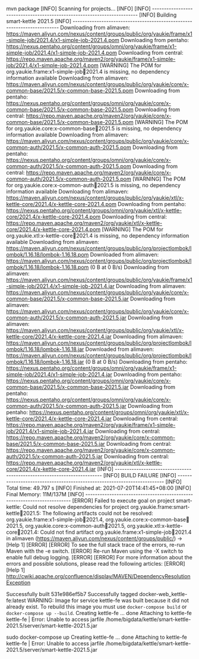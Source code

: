 mvn package
[INFO] Scanning for projects...
[INFO]
[INFO] ------------------------------------------------------------------------
[INFO] Building smart-kettle 2021.5
[INFO] ------------------------------------------------------------------------
Downloading from alimaven: https://maven.aliyun.com/nexus/content/groups/public/org/yaukie/frame/x1-simple-job/2021.4/x1-simple-job-2021.4.pom
Downloading from pentaho: https://nexus.pentaho.org/content/groups/omni/org/yaukie/frame/x1-simple-job/2021.4/x1-simple-job-2021.4.pom
Downloading from central: https://repo.maven.apache.org/maven2/org/yaukie/frame/x1-simple-job/2021.4/x1-simple-job-2021.4.pom
[WARNING] The POM for org.yaukie.frame:x1-simple-job:jar:2021.4 is missing, no dependency information available
Downloading from alimaven: https://maven.aliyun.com/nexus/content/groups/public/org/yaukie/core/x-common-base/2021.5/x-common-base-2021.5.pom
Downloading from pentaho: https://nexus.pentaho.org/content/groups/omni/org/yaukie/core/x-common-base/2021.5/x-common-base-2021.5.pom
Downloading from central: https://repo.maven.apache.org/maven2/org/yaukie/core/x-common-base/2021.5/x-common-base-2021.5.pom
[WARNING] The POM for org.yaukie.core:x-common-base:jar:2021.5 is missing, no dependency information available
Downloading from alimaven: https://maven.aliyun.com/nexus/content/groups/public/org/yaukie/core/x-common-auth/2021.5/x-common-auth-2021.5.pom
Downloading from pentaho: https://nexus.pentaho.org/content/groups/omni/org/yaukie/core/x-common-auth/2021.5/x-common-auth-2021.5.pom
Downloading from central: https://repo.maven.apache.org/maven2/org/yaukie/core/x-common-auth/2021.5/x-common-auth-2021.5.pom
[WARNING] The POM for org.yaukie.core:x-common-auth:jar:2021.5 is missing, no dependency information available
Downloading from alimaven: https://maven.aliyun.com/nexus/content/groups/public/org/yaukie/xtl/x-kettle-core/2021.4/x-kettle-core-2021.4.pom
Downloading from pentaho: https://nexus.pentaho.org/content/groups/omni/org/yaukie/xtl/x-kettle-core/2021.4/x-kettle-core-2021.4.pom
Downloading from central: https://repo.maven.apache.org/maven2/org/yaukie/xtl/x-kettle-core/2021.4/x-kettle-core-2021.4.pom
[WARNING] The POM for org.yaukie.xtl:x-kettle-core:jar:2021.4 is missing, no dependency information available
Downloading from alimaven: https://maven.aliyun.com/nexus/content/groups/public/org/projectlombok/lombok/1.16.18/lombok-1.16.18.pom
Downloaded from alimaven: https://maven.aliyun.com/nexus/content/groups/public/org/projectlombok/lombok/1.16.18/lombok-1.16.18.pom (0 B at 0 B/s)
Downloading from alimaven: https://maven.aliyun.com/nexus/content/groups/public/org/yaukie/frame/x1-simple-job/2021.4/x1-simple-job-2021.4.jar
Downloading from alimaven: https://maven.aliyun.com/nexus/content/groups/public/org/yaukie/core/x-common-base/2021.5/x-common-base-2021.5.jar
Downloading from alimaven: https://maven.aliyun.com/nexus/content/groups/public/org/yaukie/core/x-common-auth/2021.5/x-common-auth-2021.5.jar
Downloading from alimaven: https://maven.aliyun.com/nexus/content/groups/public/org/yaukie/xtl/x-kettle-core/2021.4/x-kettle-core-2021.4.jar
Downloading from alimaven: https://maven.aliyun.com/nexus/content/groups/public/org/projectlombok/lombok/1.16.18/lombok-1.16.18.jar
Downloaded from alimaven: https://maven.aliyun.com/nexus/content/groups/public/org/projectlombok/lombok/1.16.18/lombok-1.16.18.jar (0 B at 0 B/s)
Downloading from pentaho: https://nexus.pentaho.org/content/groups/omni/org/yaukie/frame/x1-simple-job/2021.4/x1-simple-job-2021.4.jar
Downloading from pentaho: https://nexus.pentaho.org/content/groups/omni/org/yaukie/core/x-common-base/2021.5/x-common-base-2021.5.jar
Downloading from pentaho: https://nexus.pentaho.org/content/groups/omni/org/yaukie/core/x-common-auth/2021.5/x-common-auth-2021.5.jar
Downloading from pentaho: https://nexus.pentaho.org/content/groups/omni/org/yaukie/xtl/x-kettle-core/2021.4/x-kettle-core-2021.4.jar
Downloading from central: https://repo.maven.apache.org/maven2/org/yaukie/frame/x1-simple-job/2021.4/x1-simple-job-2021.4.jar
Downloading from central: https://repo.maven.apache.org/maven2/org/yaukie/core/x-common-base/2021.5/x-common-base-2021.5.jar
Downloading from central: https://repo.maven.apache.org/maven2/org/yaukie/core/x-common-auth/2021.5/x-common-auth-2021.5.jar
Downloading from central: https://repo.maven.apache.org/maven2/org/yaukie/xtl/x-kettle-core/2021.4/x-kettle-core-2021.4.jar
[INFO] ------------------------------------------------------------------------
[INFO] BUILD FAILURE
[INFO] ------------------------------------------------------------------------
[INFO] Total time: 49.797 s
[INFO] Finished at: 2021-07-20T14:41:45+08:00
[INFO] Final Memory: 11M/137M
[INFO] ------------------------------------------------------------------------
[ERROR] Failed to execute goal on project smart-kettle: Could not resolve dependencies for project org.yaukie.frame:smart-kettle:jar:2021.5: The following artifacts could not be resolved: org.yaukie.frame:x1-simple-job:jar:2021.4, org.yaukie.core:x-common-base:jar:2021.5, org.yaukie.core:x-common-auth:jar:2021.5, org.yaukie.xtl:x-kettle-core:jar:2021.4: Could not find artifact org.yaukie.frame:x1-simple-job:jar:2021.4 in alimaven (https://maven.aliyun.com/nexus/content/groups/public/) -> [Help 1]
[ERROR]
[ERROR] To see the full stack trace of the errors, re-run Maven with the -e switch.
[ERROR] Re-run Maven using the -X switch to enable full debug logging.
[ERROR]
[ERROR] For more information about the errors and possible solutions, please read the following articles:
[ERROR] [Help 1] http://cwiki.apache.org/confluence/display/MAVEN/DependencyResolutionException

Successfully built 531e986ef5b7
Successfully tagged docker-web_kettle-fe:latest
WARNING: Image for service kettle-fe was built because it did not already exist. To rebuild this image you must use `docker-compose build` or `docker-compose up --build`.
Creating kettle-fe ... done
Attaching to kettle-fe
kettle-fe    | Error: Unable to access jarfile /home/bigdata/kettle/smart-kettle-2021.5/server/smart-kettle-2021.5.jar

sudo docker-compose up
Creating kettle-fe ... done
Attaching to kettle-fe
kettle-fe    | Error: Unable to access jarfile /home/bigdata/kettle/smart-kettle-2021.5/server/smart-kettle-2021.5.jar